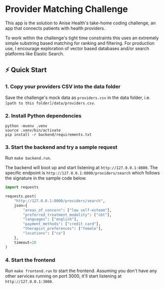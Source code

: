 # Provider Matching Challenge

This app is the solution to Anise Health's take-home coding challenge, an app that connects patients with health providers.

To work within the challenge's tight time constraints this uses an extremely simple substring based matching for ranking and filtering. For production use, I encourage exploration of vector based databases and/or search platforms like Elastic Search.

## ⚡ Quick Start

### 1. Copy your providers CSV into the data folder

Save the challenge's mock data as `providers.csv` in the data folder, i.e. `[path to this folder]/data/providers.csv`.

### 2. Install Python dependencies

```
python -mvenv .venv
source .venv/bin/activate
pip install -r backend/requirements.txt
```

### 3. Start the backend and try a sample request

Run `make backend.run`.

The backend will boot up and start listening at `http://127.0.0.1:8000`. The specific endpoint is `http://127.0.0.1:8000/providers/search` which follows the signature in the sample code below.

```python
import requests

requests.post(
    "http://127.0.0.1:8000/providers/search",
    json={
        "areas_of_concern": ["low self-esteem"],
        "preferred_treatment_modality": ["cbt"],
        "languages": ["english"],
        "payment_methods": ["credit card"],
        "therapist_preferences": ["female"],
        "locations": ["ca"]
    },
    timeout=20
)
```


### 4. Start the frontend

Run `make frontend.run` to start the frontend. Assuming you don't have any other services running on port 3000, it'll start listening at `http://127.0.0.1:3000`.
